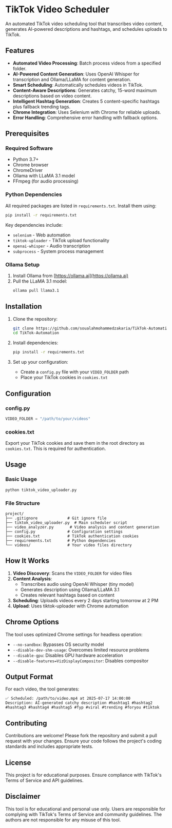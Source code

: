 # TikTok Video Scheduler

An automated TikTok video scheduling tool that transcribes video content, generates AI-powered descriptions and hashtags, and schedules uploads to TikTok.

## Features

- **Automated Video Processing**: Batch process videos from a specified folder.
- **AI-Powered Content Generation**: Uses OpenAI Whisper for transcription and Ollama/LLaMA for content generation.
- **Smart Scheduling**: Automatically schedules videos in TikTok.
- **Content-Aware Descriptions**: Generates catchy, 15-word maximum descriptions based on video content.
- **Intelligent Hashtag Generation**: Creates 5 content-specific hashtags plus fallback trending tags.
- **Chrome Integration**: Uses Selenium with Chrome for reliable uploads.
- **Error Handling**: Comprehensive error handling with fallback options.

## Prerequisites

### Required Software
- Python 3.7+
- Chrome browser
- ChromeDriver
- Ollama with LLaMA 3.1 model
- FFmpeg (for audio processing)

### Python Dependencies
All required packages are listed in `requirements.txt`. Install them using:
```bash
pip install -r requirements.txt
```

Key dependencies include:
- `selenium` - Web automation
- `tiktok-uploader` - TikTok upload functionality
- `openai-whisper` - Audio transcription
- `subprocess` - System process management

### Ollama Setup
1. Install Ollama from [https://ollama.ai](https://ollama.ai)
2. Pull the LLaMA 3.1 model:
   ```bash
   ollama pull llama3.1
   ```

## Installation

1. Clone the repository:
   ```bash
   git clone https://github.com/soualahmohammedzakaria/TikTok-Automation
   cd TikTok-Automation
   ```

2. Install dependencies:
   ```bash
   pip install -r requirements.txt
   ```

3. Set up your configuration:
   - Create a `config.py` file with your `VIDEO_FOLDER` path
   - Place your TikTok cookies in `cookies.txt`

## Configuration

### config.py
```python
VIDEO_FOLDER = "/path/to/your/videos"
```

### cookies.txt
Export your TikTok cookies and save them in the root directory as `cookies.txt`. This is required for authentication.

## Usage

### Basic Usage
```bash
python tiktok_video_uploader.py
```

### File Structure
```
project/
├── .gitignore             # Git ignore file
├── tiktok_video_uploader.py  # Main scheduler script
├── video_analyzer.py       # Video analysis and content generation
├── config.py              # Configuration settings
├── cookies.txt            # TikTok authentication cookies
├── requirements.txt       # Python dependencies
└── videos/                # Your video files directory
```

## How It Works

1. **Video Discovery**: Scans the `VIDEO_FOLDER` for video files
2. **Content Analysis**: 
   - Transcribes audio using OpenAI Whisper (tiny model)
   - Generates description using Ollama/LLaMA 3.1
   - Creates relevant hashtags based on content
3. **Scheduling**: Uploads videos every 2 days starting tomorrow at 2 PM
4. **Upload**: Uses tiktok-uploader with Chrome automation

## Chrome Options
The tool uses optimized Chrome settings for headless operation:
- `--no-sandbox`: Bypasses OS security model
- `--disable-dev-shm-usage`: Overcomes limited resource problems
- `--disable-gpu`: Disables GPU hardware acceleration
- `--disable-features=VizDisplayCompositor`: Disables compositor

## Output Format

For each video, the tool generates:
```
✅ Scheduled: /path/to/video.mp4 at 2025-07-17 14:00:00
Description: AI-generated catchy description #hashtag1 #hashtag2 #hashtag3 #hashtag4 #hashtag5 #fyp #viral #trending #foryou #tiktok
```

## Contributing

Contributions are welcome! Please fork the repository and submit a pull request with your changes. Ensure your code follows the project's coding standards and includes appropriate tests.

## License

This project is for educational purposes. Ensure compliance with TikTok's Terms of Service and API guidelines.

## Disclaimer

This tool is for educational and personal use only. Users are responsible for complying with TikTok's Terms of Service and community guidelines. The authors are not responsible for any misuse of this tool.
